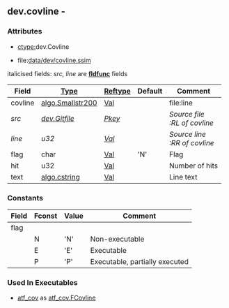 ## dev.covline -


### Attributes
<a href="#attributes"></a>
<!-- dev.mdmark  mdmark:MDSECTION  state:BEG_AUTO  param:Attributes -->
* [ctype:](/txt/ssimdb/dmmeta/ctype.md)dev.Covline

* file:[data/dev/covline.ssim](/data/dev/covline.ssim)

italicised fields: *src, line* are [**fldfunc**](/txt/ssim.md#fldfunc) fields

|Field|[Type](/txt/ssimdb/dmmeta/ctype.md)|[Reftype](/txt/ssimdb/dmmeta/reftype.md)|Default|Comment|
|---|---|---|---|---|
|covline|[algo.Smallstr200](/txt/protocol/algo/README.md#algo-smallstr200)|[Val](/txt/exe/amc/reftypes.md#val)||file:line|
|*src*|*[dev.Gitfile](/txt/ssimdb/dev/gitfile.md)*|*[Pkey](/txt/exe/amc/reftypes.md#pkey)*||*Source file<br>:RL of covline*|
|*line*|*u32*|*[Val](/txt/exe/amc/reftypes.md#val)*||*Source line<br>:RR of covline*|
|flag|char|[Val](/txt/exe/amc/reftypes.md#val)|'N'|Flag|
|hit|u32|[Val](/txt/exe/amc/reftypes.md#val)||Number of hits|
|text|[algo.cstring](/txt/protocol/algo/cstring.md)|[Val](/txt/exe/amc/reftypes.md#val)||Line text|

<!-- dev.mdmark  mdmark:MDSECTION  state:END_AUTO  param:Attributes -->

### Constants
<a href="#constants"></a>
<!-- dev.mdmark  mdmark:MDSECTION  state:BEG_AUTO  param:Constants -->
|Field|Fconst|Value|Comment|
|---|---|---|---|
|flag|
||N|'N'|Non-executable|
||E|'E'|Executable|
||P|'P'|Executable, partially executed|

<!-- dev.mdmark  mdmark:MDSECTION  state:END_AUTO  param:Constants -->

### Used In Executables
<a href="#used-in-executables"></a>
<!-- dev.mdmark  mdmark:MDSECTION  state:BEG_AUTO  param:ImdbUses -->

* [atf_cov](/txt/exe/atf_cov/internals.md) as [atf_cov.FCovline](/txt/exe/atf_cov/internals.md#atf_cov-fcovline)

<!-- dev.mdmark  mdmark:MDSECTION  state:END_AUTO  param:ImdbUses -->

